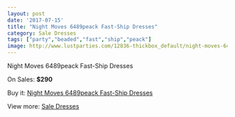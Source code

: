 ```yaml
---
layout: post
date: '2017-07-15'
title: "Night Moves 6489peack Fast-Ship Dresses"
category: Sale Dresses
tags: ["party","beaded","fast","ship","peack"]
image: http://www.lustparties.com/12836-thickbox_default/night-moves-6489peack-fast-ship-dresses.jpg
---
```

Night Moves 6489peack Fast-Ship Dresses

On Sales: **$290**
<a href="https://www.lustparties.com/en/sale-dresses/4843-night-moves-6489peack-fast-ship-dresses.html"><amp-img layout="responsive" width="600" height="600" src="//www.lustparties.com/12836-thickbox_default/night-moves-6489peack-fast-ship-dresses.jpg" alt="Night Moves 6489peack Fast-Ship Dresses 0" /></a>
<a href="https://www.lustparties.com/en/sale-dresses/4843-night-moves-6489peack-fast-ship-dresses.html"><amp-img layout="responsive" width="600" height="600" src="//www.lustparties.com/12837-thickbox_default/night-moves-6489peack-fast-ship-dresses.jpg" alt="Night Moves 6489peack Fast-Ship Dresses 1" /></a>

Buy it: [Night Moves 6489peack Fast-Ship Dresses](https://www.lustparties.com/en/sale-dresses/4843-night-moves-6489peack-fast-ship-dresses.html "Night Moves 6489peack Fast-Ship Dresses")

View more: [Sale Dresses](https://www.lustparties.com/en/30-sale-dresses "Sale Dresses")